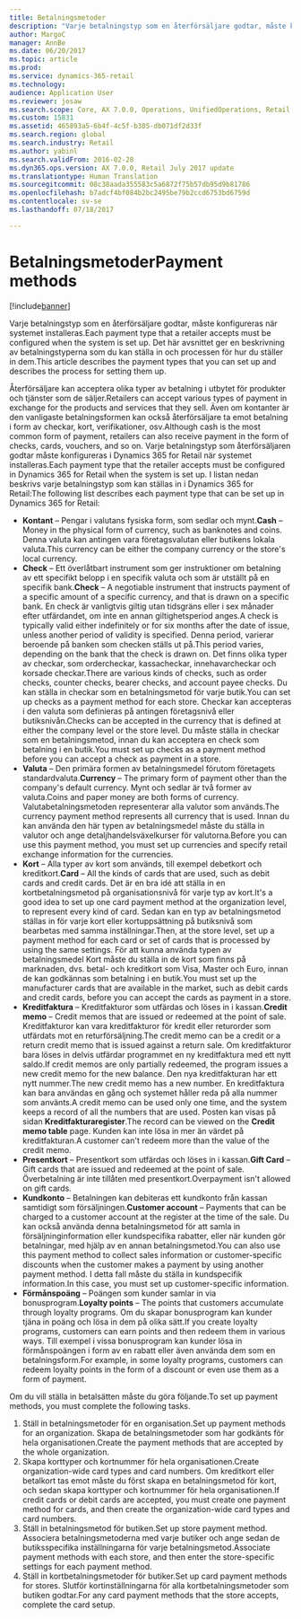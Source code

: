 ```yaml
---
title: Betalningsmetoder
description: "Varje betalningstyp som en återförsäljare godtar, måste konfigureras när systemet installeras. Det här avsnittet ger en beskrivning av betalningstyperna som du kan ställa in och processen för hur du ställer in dem."
author: MargoC
manager: AnnBe
ms.date: 06/20/2017
ms.topic: article
ms.prod: 
ms.service: dynamics-365-retail
ms.technology: 
audience: Application User
ms.reviewer: josaw
ms.search.scope: Core, AX 7.0.0, Operations, UnifiedOperations, Retail
ms.custom: 15831
ms.assetid: 465893a5-6b4f-4c5f-b305-db071df2d33f
ms.search.region: global
ms.search.industry: Retail
ms.author: yabinl
ms.search.validFrom: 2016-02-28
ms.dyn365.ops.version: AX 7.0.0, Retail July 2017 update
ms.translationtype: Human Translation
ms.sourcegitcommit: 08c38aada355583c5a6872f75b57db95d9b81786
ms.openlocfilehash: b7adcf4bf084b2bc2495be79b2ccd6753bd6759d
ms.contentlocale: sv-se
ms.lasthandoff: 07/18/2017

---
```


# <a name="payment-methods"></a><span data-ttu-id="28572-104">Betalningsmetoder</span><span class="sxs-lookup"><span data-stu-id="28572-104">Payment methods</span></span>

[!include[banner](includes/banner.md)]


<span data-ttu-id="28572-105">Varje betalningstyp som en återförsäljare godtar, måste konfigureras när systemet installeras.</span><span class="sxs-lookup"><span data-stu-id="28572-105">Each payment type that a retailer accepts must be configured when the system is set up.</span></span> <span data-ttu-id="28572-106">Det här avsnittet ger en beskrivning av betalningstyperna som du kan ställa in och processen för hur du ställer in dem.</span><span class="sxs-lookup"><span data-stu-id="28572-106">This article describes the payment types that you can set up and describes the process for setting them up.</span></span>

<span data-ttu-id="28572-107">Återförsäljare kan acceptera olika typer av betalning i utbytet för produkter och tjänster som de säljer.</span><span class="sxs-lookup"><span data-stu-id="28572-107">Retailers can accept various types of payment in exchange for the products and services that they sell.</span></span> <span data-ttu-id="28572-108">Även om kontanter är den vanligaste betalningsformen kan också återförsäljare ta emot betalning i form av checkar, kort, verifikationer, osv.</span><span class="sxs-lookup"><span data-stu-id="28572-108">Although cash is the most common form of payment, retailers can also receive payment in the form of checks, cards, vouchers, and so on.</span></span> <span data-ttu-id="28572-109">Varje betalningstyp som återförsäljaren godtar måste konfigureras i Dynamics 365 for Retail när systemet installeras.</span><span class="sxs-lookup"><span data-stu-id="28572-109">Each payment type that the retailer accepts must be configured in Dynamics 365 for Retail when the system is set up.</span></span> <span data-ttu-id="28572-110">I listan nedan beskrivs varje betalningstyp som kan ställas in i Dynamics 365 for Retail:</span><span class="sxs-lookup"><span data-stu-id="28572-110">The following list describes each payment type that can be set up in Dynamics 365 for Retail:</span></span>

-   <span data-ttu-id="28572-111">**Kontant** – Pengar i valutans fysiska form, som sedlar och mynt.</span><span class="sxs-lookup"><span data-stu-id="28572-111">**Cash** – Money in the physical form of currency, such as banknotes and coins.</span></span> <span data-ttu-id="28572-112">Denna valuta kan antingen vara företagsvalutan eller butikens lokala valuta.</span><span class="sxs-lookup"><span data-stu-id="28572-112">This currency can be either the company currency or the store's local currency.</span></span>
-   <span data-ttu-id="28572-113">**Check** – Ett överlåtbart instrument som ger instruktioner om betalning av ett specifikt belopp i en specifik valuta och som är utställt på en specifik bank.</span><span class="sxs-lookup"><span data-stu-id="28572-113">**Check** – A negotiable instrument that instructs payment of a specific amount of a specific currency, and that is drawn on a specific bank.</span></span> <span data-ttu-id="28572-114">En check är vanligtvis giltig utan tidsgräns eller i sex månader efter utfärdandet, om inte en annan giltighetsperiod anges.</span><span class="sxs-lookup"><span data-stu-id="28572-114">A check is typically valid either indefinitely or for six months after the date of issue, unless another period of validity is specified.</span></span> <span data-ttu-id="28572-115">Denna period, varierar beroende på banken som checken ställs ut på.</span><span class="sxs-lookup"><span data-stu-id="28572-115">This period varies, depending on the bank that the check is drawn on.</span></span> <span data-ttu-id="28572-116">Det finns olika typer av checkar, som ordercheckar, kassacheckar, innehavarcheckar och korsade checkar.</span><span class="sxs-lookup"><span data-stu-id="28572-116">There are various kinds of checks, such as order checks, counter checks, bearer checks, and account payee checks.</span></span> <span data-ttu-id="28572-117">Du kan ställa in checkar som en betalningsmetod för varje butik.</span><span class="sxs-lookup"><span data-stu-id="28572-117">You can set up checks as a payment method for each store.</span></span> <span data-ttu-id="28572-118">Checkar kan accepteras i den valuta som definieras på antingen företagsnivå eller butiksnivån.</span><span class="sxs-lookup"><span data-stu-id="28572-118">Checks can be accepted in the currency that is defined at either the company level or the store level.</span></span> <span data-ttu-id="28572-119">Du måste ställa in checkar som en betalningsmetod, innan du kan acceptera en check som betalning i en butik.</span><span class="sxs-lookup"><span data-stu-id="28572-119">You must set up checks as a payment method before you can accept a check as payment in a store.</span></span>
-   <span data-ttu-id="28572-120">**Valuta** – Den primära formen av betalningsmedel förutom företagets standardvaluta.</span><span class="sxs-lookup"><span data-stu-id="28572-120">**Currency** – The primary form of payment other than the company's default currency.</span></span> <span data-ttu-id="28572-121">Mynt och sedlar är två former av valuta.</span><span class="sxs-lookup"><span data-stu-id="28572-121">Coins and paper money are both forms of currency.</span></span> <span data-ttu-id="28572-122">Valutabetalningsmetoden representerar alla valutor som används.</span><span class="sxs-lookup"><span data-stu-id="28572-122">The currency payment method represents all currency that is used.</span></span> <span data-ttu-id="28572-123">Innan du kan använda den här typen av betalningsmedel måste du ställa in valutor och ange detaljhandelsväxelkurser för valutorna.</span><span class="sxs-lookup"><span data-stu-id="28572-123">Before you can use this payment method, you must set up currencies and specify retail exchange information for the currencies.</span></span>
-   <span data-ttu-id="28572-124">**Kort** – Alla typer av kort som används, till exempel debetkort och kreditkort.</span><span class="sxs-lookup"><span data-stu-id="28572-124">**Card** – All the kinds of cards that are used, such as debit cards and credit cards.</span></span> <span data-ttu-id="28572-125">Det är en bra idé att ställa in en kortbetalningsmetod på organisationsnivå för varje typ av kort.</span><span class="sxs-lookup"><span data-stu-id="28572-125">It's a good idea to set up one card payment method at the organization level, to represent every kind of card.</span></span> <span data-ttu-id="28572-126">Sedan kan en typ av betalningsmetod ställas in för varje kort eller kortuppsättning på butiksnivå som bearbetas med samma inställningar.</span><span class="sxs-lookup"><span data-stu-id="28572-126">Then, at the store level, set up a payment method for each card or set of cards that is processed by using the same settings.</span></span> <span data-ttu-id="28572-127">För att kunna använda typen av betalningsmedel Kort måste du ställa in de kort som finns på marknaden, dvs. betal- och kreditkort som Visa, Master och Euro, innan de kan godkännas som betalning i en butik.</span><span class="sxs-lookup"><span data-stu-id="28572-127">You must set up the manufacturer cards that are available in the market, such as debit cards and credit cards, before you can accept the cards as payment in a store.</span></span>
-   <span data-ttu-id="28572-128">**Kreditfaktura** – Kreditfakturor som utfärdas och löses in i kassan.</span><span class="sxs-lookup"><span data-stu-id="28572-128">**Credit memo** – Credit memos that are issued or redeemed at the point of sale.</span></span> <span data-ttu-id="28572-129">Kreditfakturor kan vara kreditfakturor för kredit eller returorder som utfärdats mot en returförsäljning.</span><span class="sxs-lookup"><span data-stu-id="28572-129">The credit memo can be a credit or a return credit memo that is issued against a return sale.</span></span> <span data-ttu-id="28572-130">Om kreditfakturor bara löses in delvis utfärdar programmet en ny kreditfaktura med ett nytt saldo.</span><span class="sxs-lookup"><span data-stu-id="28572-130">If credit memos are only partially redeemed, the program issues a new credit memo for the new balance.</span></span> <span data-ttu-id="28572-131">Den nya kreditfakturan har ett nytt nummer.</span><span class="sxs-lookup"><span data-stu-id="28572-131">The new credit memo has a new number.</span></span> <span data-ttu-id="28572-132">En kreditfaktura kan bara användas en gång och systemet håller reda på alla nummer som använts.</span><span class="sxs-lookup"><span data-stu-id="28572-132">A credit memo can be used only one time, and the system keeps a record of all the numbers that are used.</span></span> <span data-ttu-id="28572-133">Posten kan visas på sidan **Kreditfakturaregister**.</span><span class="sxs-lookup"><span data-stu-id="28572-133">The record can be viewed on the **Credit memo table** page.</span></span> <span data-ttu-id="28572-134">Kunden kan inte lösa in mer än värdet på kreditfakturan.</span><span class="sxs-lookup"><span data-stu-id="28572-134">A customer can't redeem more than the value of the credit memo.</span></span>
-   <span data-ttu-id="28572-135">**Presentkort** – Presentkort som utfärdas och löses in i kassan.</span><span class="sxs-lookup"><span data-stu-id="28572-135">**Gift Card** – Gift cards that are issued and redeemed at the point of sale.</span></span> <span data-ttu-id="28572-136">Överbetalning är inte tillåten med presentkort.</span><span class="sxs-lookup"><span data-stu-id="28572-136">Overpayment isn't allowed on gift cards.</span></span>
-   <span data-ttu-id="28572-137">**Kundkonto** – Betalningen kan debiteras ett kundkonto från kassan samtidigt som försäljningen.</span><span class="sxs-lookup"><span data-stu-id="28572-137">**Customer account** – Payments that can be charged to a customer account at the register at the time of the sale.</span></span> <span data-ttu-id="28572-138">Du kan också använda denna betalningsmetod för att samla in försäljninginformation eller kundspecifika rabatter, eller när kunden gör betalningar, med hjälp av en annan betalningsmetod.</span><span class="sxs-lookup"><span data-stu-id="28572-138">You can also use this payment method to collect sales information or customer-specific discounts when the customer makes a payment by using another payment method.</span></span> <span data-ttu-id="28572-139">I detta fall måste du ställa in kundspecifik information.</span><span class="sxs-lookup"><span data-stu-id="28572-139">In this case, you must set up customer-specific information.</span></span>
-   <span data-ttu-id="28572-140">**Förmånspoäng** – Poängen som kunder samlar in via bonusprogram.</span><span class="sxs-lookup"><span data-stu-id="28572-140">**Loyalty points** – The points that customers accumulate through loyalty programs.</span></span> <span data-ttu-id="28572-141">Om du skapar bonusprogram kan kunder tjäna in poäng och lösa in dem på olika sätt.</span><span class="sxs-lookup"><span data-stu-id="28572-141">If you create loyalty programs, customers can earn points and then redeem them in various ways.</span></span> <span data-ttu-id="28572-142">Till exempel i vissa bonusprogram kan kunder lösa in förmånspoängen i form av en rabatt eller även använda dem som en betalningsform.</span><span class="sxs-lookup"><span data-stu-id="28572-142">For example, in some loyalty programs, customers can redeem loyalty points in the form of a discount or even use them as a form of payment.</span></span>

<span data-ttu-id="28572-143">Om du vill ställa in betalsätten måste du göra följande.</span><span class="sxs-lookup"><span data-stu-id="28572-143">To set up payment methods, you must complete the following tasks.</span></span>

1.  <span data-ttu-id="28572-144">Ställ in betalningsmetoder för en organisation.</span><span class="sxs-lookup"><span data-stu-id="28572-144">Set up payment methods for an organization.</span></span> <span data-ttu-id="28572-145">Skapa de betalningsmetoder som har godkänts för hela organisationen.</span><span class="sxs-lookup"><span data-stu-id="28572-145">Create the payment methods that are accepted by the whole organization.</span></span>
2.  <span data-ttu-id="28572-146">Skapa korttyper och kortnummer för hela organisationen.</span><span class="sxs-lookup"><span data-stu-id="28572-146">Create organization-wide card types and card numbers.</span></span> <span data-ttu-id="28572-147">Om kreditkort eller betalkort tas emot måste du först skapa en betalningsmetod för kort, och sedan skapa korttyper och kortnummer för hela organisationen.</span><span class="sxs-lookup"><span data-stu-id="28572-147">If credit cards or debit cards are accepted, you must create one payment method for cards, and then create the organization-wide card types and card numbers.</span></span>
3.  <span data-ttu-id="28572-148">Ställ in betalningsmetod för butiken.</span><span class="sxs-lookup"><span data-stu-id="28572-148">Set up store payment method.</span></span> <span data-ttu-id="28572-149">Associera betalningsmetoderna med varje butiker och ange sedan de butiksspecifika inställningarna för varje betalningsmetod.</span><span class="sxs-lookup"><span data-stu-id="28572-149">Associate payment methods with each store, and then enter the store-specific settings for each payment method.</span></span>
4.  <span data-ttu-id="28572-150">Ställ in kortbetalningsmetoder för butiker.</span><span class="sxs-lookup"><span data-stu-id="28572-150">Set up card payment methods for stores.</span></span> <span data-ttu-id="28572-151">Slutför kortinställningarna för alla kortbetalningsmetoder som butiken godtar.</span><span class="sxs-lookup"><span data-stu-id="28572-151">For any card payment methods that the store accepts, complete the card setup.</span></span>






